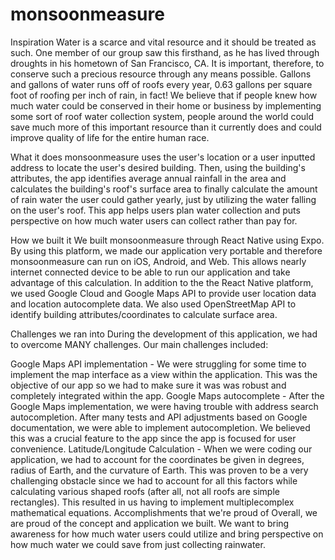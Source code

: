 # monsoonmeasure
Inspiration
Water is a scarce and vital resource and it should be treated as such. One member of our group saw this firsthand, as he has lived through droughts in his hometown of San Francisco, CA. It is important, therefore, to conserve such a precious resource through any means possible. Gallons and gallons of water runs off of roofs every year, 0.63 gallons per square foot of roofing per inch of rain, in fact! We believe that if people knew how much water could be conserved in their home or business by implementing some sort of roof water collection system, people around the world could save much more of this important resource than it currently does and could improve quality of life for the entire human race.

What it does
monsoonmeasure uses the user's location or a user inputted address to locate the user's desired building. Then, using the building's attributes, the app identifies average annual rainfall in the area and calculates the building's roof's surface area to finally calculate the amount of rain water the user could gather yearly, just by utilizing the water falling on the user's roof. This app helps users plan water collection and puts perspective on how much water users can collect rather than pay for.

How we built it
We built monsoonmeasure through React Native using Expo. By using this platform, we made our application very portable and therefore monsoonmeasure can run on iOS, Android, and Web. This allows nearly internet connected device to be able to run our application and take advantage of this calculation. In addition to the the React Native platform, we used Google Cloud and Google Maps API to provide user location data and location autocomplete data. We also used OpenStreetMap API to identify building attributes/coordinates to calculate surface area.

Challenges we ran into
During the development of this application, we had to overcome MANY challenges. Our main challenges included:

Google Maps API implementation - We were struggling for some time to implement the map interface as a view within the application. This was the objective of our app so we had to make sure it was was robust and completely integrated within the app.
Google Maps autocomplete - After the Google Maps implementation, we were having trouble with address search autocompletion. After many tests and API adjustments based on Google documentation, we were able to implement autocompletion. We believed this was a crucial feature to the app since the app is focused for user convenience.
Latitude/Longitude Calculation - When we were coding our application, we had to account for the coordinates be given in degrees, radius of Earth, and the curvature of Earth. This was proven to be a very challenging obstacle since we had to account for all this factors while calculating various shaped roofs (after all, not all roofs are simple rectangles). This resulted in us having to implement multiplecomplex mathematical equations.
Accomplishments that we're proud of
Overall, we are proud of the concept and application we built. We want to bring awareness for how much water users could utilize and bring perspective on how much water we could save from just collecting rainwater.

